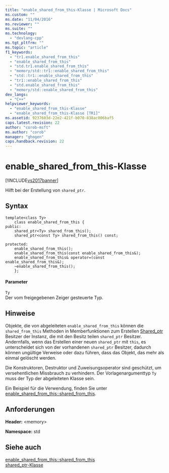 ```yaml
---
title: "enable_shared_from_this-Klasse | Microsoft Docs"
ms.custom: ""
ms.date: "11/04/2016"
ms.reviewer: ""
ms.suite: ""
ms.technology: 
  - "devlang-cpp"
ms.tgt_pltfrm: ""
ms.topic: "article"
f1_keywords: 
  - "tr1.enable_shared_from_this"
  - "enable_shared_from_this"
  - "std.tr1.enable_shared_from_this"
  - "memory/std::tr1::enable_shared_from_this"
  - "std::tr1::enable_shared_from_this"
  - "tr1::enable_shared_from_this"
  - "std.enable_shared_from_this"
  - "memory/std::enable_shared_from_this"
dev_langs: 
  - "C++"
helpviewer_keywords: 
  - "enable_shared_from_this-Klasse"
  - "enable_shared_from_this-Klasse [TR1]"
ms.assetid: 9237603d-22e2-421f-b070-838ac006baf5
caps.latest.revision: 22
author: "corob-msft"
ms.author: "corob"
manager: "ghogen"
caps.handback.revision: 22
---
```

# enable_shared_from_this-Klasse
[!INCLUDE[vs2017banner](../assembler/inline/includes/vs2017banner.md)]

Hilft bei der Erstellung von `shared_ptr`.  
  
## Syntax  
  
```  
template<class Ty>  
    class enable_shared_from_this {  
public:  
    shared_ptr<Ty> shared_from_this();  
    shared_ptr<const Ty> shared_from_this() const;  
  
protected:  
    enable_shared_from_this();  
    enable_shared_from_this(const enable_shared_from_this&);  
    enable_shared_from_this& operator=(const enable_shared_from_this&);  
    ~enable_shared_from_this();  
    };  
```  
  
#### Parameter  
 `Ty`  
 Der vom freigegebenen Zeiger gesteuerte Typ.  
  
## Hinweise  
 Objekte, die von abgeleiteten `enable_shared_from_this` können die `shared_from_this` Methoden in Memberfunktionen zum Erstellen [Shared\_ptr](../standard-library/shared-ptr-class.md) Besitzer der Instanz, die mit den Besitz teilen `shared_ptr` Besitzer. Andernfalls, wenn das Erstellen einer neuen `shared_ptr` mit `this`, es unterscheidet sich von der vorhandenen `shared_ptr` Besitzer, dadurch können ungültige Verweise oder dazu führen, dass das Objekt, das mehr als einmal gelöscht werden.  
  
 Die Konstruktoren, Destruktor und Zuweisungsoperator sind geschützt, um versehentlichen Missbrauch zu verhindern. Der Vorlagenargumenttyp `Ty` muss der Typ der abgeleiteten Klasse sein.  
  
 Ein Beispiel für die Verwendung, finden Sie unter [enable\_shared\_from\_this::shared\_from\_this](../Topic/enable_shared_from_this::shared_from_this.md).  
  
## Anforderungen  
 **Header:** \<memory\>  
  
 **Namespace:** std  
  
## Siehe auch  
 [enable\_shared\_from\_this::shared\_from\_this](../Topic/enable_shared_from_this::shared_from_this.md)   
 [shared\_ptr\-Klasse](../standard-library/shared-ptr-class.md)